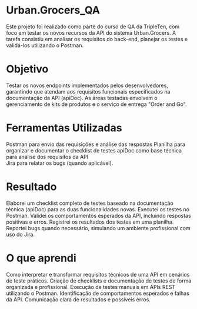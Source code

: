 # Urban.Grocers_QA
Este projeto foi realizado como parte do curso de QA da TripleTen, com foco em testar os novos recursos da API do sistema Urban.Grocers. A tarefa consistiu em analisar os requisitos do back-end, planejar os testes e validá-los utilizando o Postman.

# Objetivo
Testar os novos endpoints implementados pelos desenvolvedores, garantindo que atendam aos requisitos funcionais especificados na documentação da API (apiDoc). As áreas testadas envolvem o gerenciamento de kits de produtos e o serviço de entrega "Order and Go".

# Ferramentas Utilizadas
Postman para envio das requisições e análise das respostas
Planilha para organizar e documentar o checklist de testes
apiDoc como base técnica para análise dos requisitos da API   
Jira para relatar os bugs (quando aplicável).

# Resultado
Elaborei um checklist completo de testes baseado na documentação técnica (apiDoc) para as duas funcionalidades novas.
Executei os testes no Postman.
Validei os comportamentos esperados da API, incluindo respostas positivas e erros.
Registrei os resultados dos testes em uma planilha.
Reportei bugs quando necessário, simulando um ambiente profissional com uso do Jira.

# O que aprendi
Como interpretar e transformar requisitos técnicos de uma API em cenários de teste práticos.
Criação de checklists e documentação de testes de forma organizada e profissional.
Execução de testes manuais em APIs REST utilizando o Postman.
Identificação de comportamentos esperados e falhas da API.
Comunicação clara de resultados e possíveis erros.

